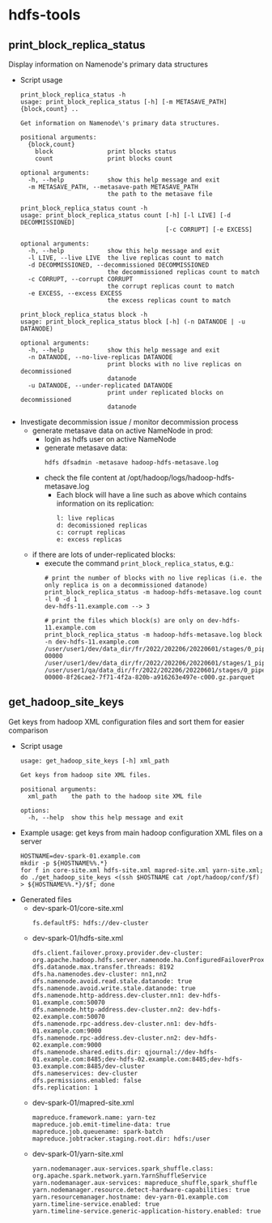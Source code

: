 # hdfs-tools

## print_block_replica_status
Display information on Namenode's primary data structures
  + Script usage
    ```shell
    print_block_replica_status -h
    usage: print_block_replica_status [-h] [-m METASAVE_PATH] {block,count} ..

    Get information on Namenode\'s primary data structures.

    positional arguments:
      {block,count}
        block               print blocks status
        count               print blocks count

    optional arguments:
      -h, --help            show this help message and exit
      -m METASAVE_PATH, --metasave-path METASAVE_PATH
                            the path to the metasave file

    print_block_replica_status count -h
    usage: print_block_replica_status count [-h] [-l LIVE] [-d DECOMMISSIONED]
                                            [-c CORRUPT] [-e EXCESS]

    optional arguments:
      -h, --help            show this help message and exit
      -l LIVE, --live LIVE  the live replicas count to match
      -d DECOMMISSIONED, --decommissioned DECOMMISSIONED
                            the decommissioned replicas count to match
      -c CORRUPT, --corrupt CORRUPT
                            the corrupt replicas count to match
      -e EXCESS, --excess EXCESS
                            the excess replicas count to match

    print_block_replica_status block -h
    usage: print_block_replica_status block [-h] (-n DATANODE | -u DATANODE)

    optional arguments:
      -h, --help            show this help message and exit
      -n DATANODE, --no-live-replicas DATANODE
                            print blocks with no live replicas on decommissioned
                            datanode
      -u DATANODE, --under-replicated DATANODE
                            print under replicated blocks on decommissioned
                            datanode
    ```
  + Investigate decommission issue / monitor decommission process
    + generate metasave data on active NameNode in prod:
      + login as hdfs user on active NameNode
      + generate metasave data:
        ```shell
        hdfs dfsadmin -metasave hadoop-hdfs-metasave.log
        ```
      + check the file content at /opt/hadoop/logs/hadoop-hdfs-metasave.log
        + Each block will have a line such as above which contains information on its replication:
          ```
          l: live replicas
          d: decomissioned replicas
          c: corrupt replicas
          e: excess replicas
          ```
    + if there are lots of under-replicated blocks:
      + execute the command `print_block_replica_status`, e.g.:
        ```shell
        # print the number of blocks with no live replicas (i.e. the only replica is on a decommissioned datanode)
        print_block_replica_status -m hadoop-hdfs-metasave.log count -l 0 -d 1
        dev-hdfs-11.example.com --> 3

        # print the files which block(s) are only on dev-hdfs-11.example.com
        print_block_replica_status -m hadoop-hdfs-metasave.log block -n dev-hdfs-11.example.com
        /user/user1/dev/data_dir/fr/2022/202206/20220601/stages/0_pipeline_e2fa68ed49ca/stages/4_strIdx_6be0ae25bfeb/metadata/part-00000
        /user/user1/dev/data_dir/fr/2022/202206/20220601/stages/1_pipeline_01f51e379468/stages/0_xgbr_c26c29366f1b/data/XGBoostRegressionModel
        /user/user1/qa/data_dir/fr/2022/202206/20220601/stages/0_pipeline_e2fa68ed49ca/stages/3_strIdx_d84dc938a160/data/part-00000-8f26cae2-7f71-4f2a-820b-a916263e497e-c000.gz.parquet

        ```
## get_hadoop_site_keys
Get keys from hadoop XML configuration files and sort them for easier comparison
  + Script usage
    ```shell
    usage: get_hadoop_site_keys [-h] xml_path

    Get keys from hadoop site XML files.

    positional arguments:
      xml_path    the path to the hadoop site XML file

    options:
      -h, --help  show this help message and exit
    ```
  + Example usage: get keys from main hadoop configuration XML files on a server
    ```shell
    HOSTNAME=dev-spark-01.example.com
    mkdir -p ${HOSTNAME%%.*}
    for f in core-site.xml hdfs-site.xml mapred-site.xml yarn-site.xml; do ./get_hadoop_site_keys <(ssh $HOSTNAME cat /opt/hadoop/conf/$f) > ${HOSTNAME%%.*}/$f; done

    ```
  + Generated files
    + dev-spark-01/core-site.xml
      ```
      fs.defaultFS: hdfs://dev-cluster
      ```
    + dev-spark-01/hdfs-site.xml
      ```
      dfs.client.failover.proxy.provider.dev-cluster: org.apache.hadoop.hdfs.server.namenode.ha.ConfiguredFailoverProxyProvider
      dfs.datanode.max.transfer.threads: 8192
      dfs.ha.namenodes.dev-cluster: nn1,nn2
      dfs.namenode.avoid.read.stale.datanode: true
      dfs.namenode.avoid.write.stale.datanode: true
      dfs.namenode.http-address.dev-cluster.nn1: dev-hdfs-01.example.com:50070
      dfs.namenode.http-address.dev-cluster.nn2: dev-hdfs-02.example.com:50070
      dfs.namenode.rpc-address.dev-cluster.nn1: dev-hdfs-01.example.com:9000
      dfs.namenode.rpc-address.dev-cluster.nn2: dev-hdfs-02.example.com:9000
      dfs.namenode.shared.edits.dir: qjournal://dev-hdfs-01.example.com:8485;dev-hdfs-02.example.com:8485;dev-hdfs-03.example.com:8485/dev-cluster
      dfs.nameservices: dev-cluster
      dfs.permissions.enabled: false
      dfs.replication: 1
      ```
    + dev-spark-01/mapred-site.xml
      ```
      mapreduce.framework.name: yarn-tez
      mapreduce.job.emit-timeline-data: true
      mapreduce.job.queuename: spark-batch
      mapreduce.jobtracker.staging.root.dir: hdfs:/user
      ```
    + dev-spark-01/yarn-site.xml
      ```
      yarn.nodemanager.aux-services.spark_shuffle.class: org.apache.spark.network.yarn.YarnShuffleService
      yarn.nodemanager.aux-services: mapreduce_shuffle,spark_shuffle
      yarn.nodemanager.resource.detect-hardware-capabilities: true
      yarn.resourcemanager.hostname: dev-yarn-01.example.com
      yarn.timeline-service.enabled: true
      yarn.timeline-service.generic-application-history.enabled: true
      ```
